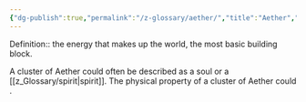```yaml
---
{"dg-publish":true,"permalink":"/z-glossary/aether/","title":"Aether","noteIcon":""}
---
```


Definition:: the energy that makes up the world, the most basic building block. 

A cluster of Aether could often be described as a soul or a [[z_Glossary/spirit\|spirit]]. The physical property of a cluster of Aether could . 

